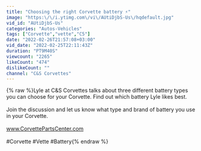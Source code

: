 ```yaml
---
title: "Choosing the right Corvette battery ⚡"
image: "https:\/\/i.ytimg.com\/vi\/AUtiDjbS-Us\/hqdefault.jpg"
vid_id: "AUtiDjbS-Us"
categories: "Autos-Vehicles"
tags: ["Corvette","vette","C5"]
date: "2022-02-26T21:57:08+03:00"
vid_date: "2022-02-25T22:11:43Z"
duration: "PT9M40S"
viewcount: "2265"
likeCount: "474"
dislikeCount: ""
channel: "C&S Corvettes"
---
```

{% raw %}Lyle at C&amp;S Corvettes talks about three different battery types you can choose for your Corvette.  Find out which battery Lyle likes best.<br /><br />Join the discussion and let us know what type and brand of battery you use in your Corvette.<br /><br />www.CorvettePartsCenter.com<br /><br />#Corvette #Vette #Battery{% endraw %}
